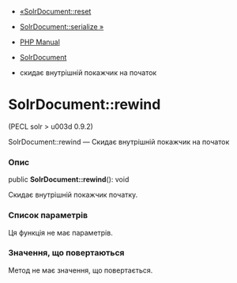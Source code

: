 - [«SolrDocument::reset](solrdocument.reset.md)
- [SolrDocument::serialize »](solrdocument.serialize.md)

- [PHP Manual](index.md)
- [SolrDocument](class.solrdocument.md)
- скидає внутрішній покажчик на початок

# SolrDocument::rewind

(PECL solr \> u003d 0.9.2)

SolrDocument::rewind — Скидає внутрішній покажчик на початок

### Опис

public **SolrDocument::rewind**(): void

Скидає внутрішній покажчик початку.

### Список параметрів

Ця функція не має параметрів.

### Значення, що повертаються

Метод не має значення, що повертається.

